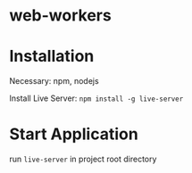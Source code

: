 # web-workers

# Installation
Necessary: npm, nodejs

Install Live Server:
`npm install -g live-server`

# Start Application
run `live-server` in project root directory
